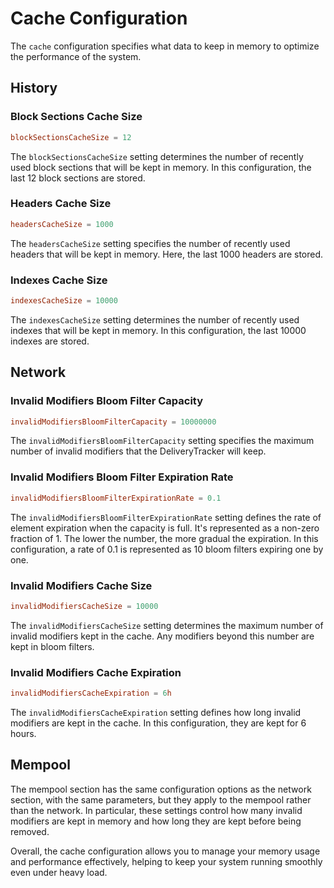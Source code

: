 # Cache Configuration

The `cache` configuration specifies what data to keep in memory to optimize the performance of the system.

## History

### Block Sections Cache Size

```conf
blockSectionsCacheSize = 12
```

The `blockSectionsCacheSize` setting determines the number of recently used block sections that will be kept in memory. In this configuration, the last 12 block sections are stored.

### Headers Cache Size

```conf
headersCacheSize = 1000
```

The `headersCacheSize` setting specifies the number of recently used headers that will be kept in memory. Here, the last 1000 headers are stored.

### Indexes Cache Size

```conf
indexesCacheSize = 10000
```

The `indexesCacheSize` setting determines the number of recently used indexes that will be kept in memory. In this configuration, the last 10000 indexes are stored.

## Network

### Invalid Modifiers Bloom Filter Capacity

```conf
invalidModifiersBloomFilterCapacity = 10000000
```

The `invalidModifiersBloomFilterCapacity` setting specifies the maximum number of invalid modifiers that the DeliveryTracker will keep.

### Invalid Modifiers Bloom Filter Expiration Rate

```conf
invalidModifiersBloomFilterExpirationRate = 0.1
```

The `invalidModifiersBloomFilterExpirationRate` setting defines the rate of element expiration when the capacity is full. It's represented as a non-zero fraction of 1. The lower the number, the more gradual the expiration. In this configuration, a rate of 0.1 is represented as 10 bloom filters expiring one by one.

### Invalid Modifiers Cache Size

```conf
invalidModifiersCacheSize = 10000
```

The `invalidModifiersCacheSize` setting determines the maximum number of invalid modifiers kept in the cache. Any modifiers beyond this number are kept in bloom filters.

### Invalid Modifiers Cache Expiration

```conf
invalidModifiersCacheExpiration = 6h
```

The `invalidModifiersCacheExpiration` setting defines how long invalid modifiers are kept in the cache. In this configuration, they are kept for 6 hours.

## Mempool

The mempool section has the same configuration options as the network section, with the same parameters, but they apply to the mempool rather than the network. In particular, these settings control how many invalid modifiers are kept in memory and how long they are kept before being removed.

Overall, the cache configuration allows you to manage your memory usage and performance effectively, helping to keep your system running smoothly even under heavy load.
